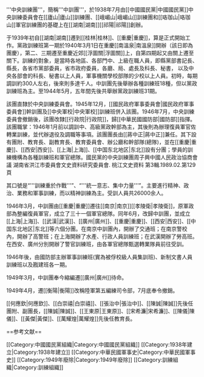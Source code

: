 '''中央訓練團'''，簡稱'''中訓團'''，於1938年7月由[[中國國民黨|中國國民黨]]中央訓練委員會在[[廬山|廬山]]訓練團、[[峨嵋山|峨嵋山]]訓練團和[[珞珈山|珞珈山]]軍官訓練團的基礎上在[[湖南|湖南]][[祁陽|祁陽]]創辦。

于1939年初自[[湖南|湖南]]遷到[[桂林|桂林]]、[[重慶|重慶]]，算是正式開始工作。黨政訓練班第一期於1940年3月1日在重慶[[南溫泉|南溫泉]]開辦（該日即為團慶），第二、三期遷至重慶近郊[[浮圖關|浮圖關]]上，自第四期起又由關上遷至關下。訓練的對象，是當時各地區、各部門中、上級在職人員，即縣黨部書記長、縣長，各省市黨部委員，省市政府委員，各廳、局、處長及科長、秘書， 以及中央各部會的科長、秘書以上人員，軍事機關學校部隊的少校以上人員。初時，每期調訓約300人左右，後來則多達千人。中訓團先後舉辦各種訓練班18種，但以黨政訓練班為主。至1944年5月，五年間先後共舉辦黨政訓練班31期。

該團直隸於中央訓練委員會。1945年12月，[[國民政府軍事委員會|國民政府軍事委員會]]幹訓團及[[中央軍校|中央軍校]]訓練班併入該團。1946年7月，中央訓練委員會撤銷後，該團改隸[[行政院|行政院]]，歸[[中華民國國防部|國防部]]指揮。該團職掌：1946年1月前以調訓中、高級黨政幹部為主，其後則為辦理復員軍官佐轉業訓練，並代辦退役及調職等事項。該團團長由[[蔣中正|蔣中正]]兼任。其下設有團附、教育長、副教育長、教育委員會、辦公廳和幹部隊(總隊)，並在[[重慶|重慶]]、[[西安|西安]]、[[上海|上海]]、[[中国东北地区|东北]]設有分團；學員的訓練機構為各種訓練班和軍官總隊。<ref>國民黨的中央訓練團周子興中國人民政治協商會議 湖南省洪江市委員會文史資料研究委員會. 桃江文史資料 第3輯.1989.02.第129頁</ref>

其口號是“'''訓練重於作戰'''”、“'''統一意志、集中力量'''”。主要進行精神、政治、業務和軍事訓練，而以精神訓練為主。受訓人員共26000余人。

1946年3月，中訓團由[[重慶|重慶]]遷往[[南京|南京]][[孝陵衛|孝陵衛]]，原軍政部為整編復員軍官，成立了三十一個軍官總隊。同年6月，改歸中訓團，並成立[[上海|上海]]、[[武漢|武漢]]、[[廣州|廣州]]、[[重慶|重慶]]、[[西安|西安]]、[[中国东北地区|东北]]等六個分團。在南京中訓團內，開辦了交通班；在南京警校內，開辦了高警班；在上海開辦了水產、行政人員訓練班；在武漢開辦了勞高班。在西安、廣州分別開辦了警官訓練班，由各軍官總隊甄選轉業隊員前往受訓。

1946年後，由國防部主辦軍事訓練班(實為被俘校級人員集訓班)、新制文書人員訓練班以及戡建班各一期。

1949年3月，中訓團奉今縮編遷[[廣州|廣州]]待命。

1949年4月，遷[[衡陽|衡陽]]改稱陸軍第五編練司令部，7月底奉令撤銷。

[[何應欽|何應欽]]、[[白崇禧|白崇禧]]、[[張治中|張治中]]、[[陳誠|陳誠]]先後任團附、副團長，[[陳誠|陳誠]]、[[王東原|王東原]]、[[宋希濂|宋希濂]]、[[陳儀|陳儀]]、[[黃傑|黃傑]]、[[萬耀煌|萬耀煌]]先後任教育長。

==参考文献==
<div class="references-small">
<references />
</div>

[[Category:中國國民黨組織|Category:中國國民黨組織]]
[[Category:1938年建立|Category:1938年建立]]
[[Category:中華民國軍事史|Category:中華民國軍事史]]
[[Category:1949年廢除|Category:1949年廢除]]
[[Category:訓練組織|Category:訓練組織]]